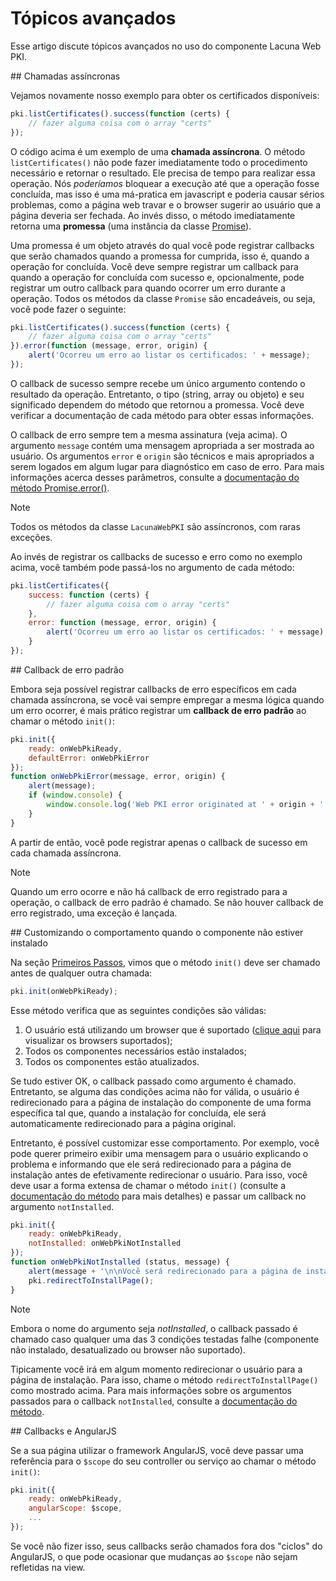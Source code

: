 ﻿# Tópicos avançados

Esse artigo discute tópicos avançados no uso do componente Lacuna Web PKI.

<a name="async" />
## Chamadas assíncronas

Vejamos novamente nosso exemplo para obter os certificados disponíveis:

```javascript
pki.listCertificates().success(function (certs) {
    // fazer alguma coisa com o array "certs"
});
```

O código acima é um exemplo de uma **chamada assíncrona**. O método `listCertificates()` não pode fazer imediatamente todo o procedimento necessário e retornar o
resultado. Ele precisa de tempo para realizar essa operação. Nós *poderíamos* bloquear a execução até que a operação fosse concluída, mas isso é uma má-pratica em
javascript e poderia causar sérios problemas, como a página web travar e o browser sugerir ao usuário que a página deveria ser fechada. Ao invés disso, o método
imediatamente retorna uma **promessa** (uma instância da classe [Promise](https://webpki.lacunasoftware.com/Help/classes/Promise.html)).

Uma promessa é um objeto através do qual você pode registrar callbacks que serão chamados quando a promessa for cumprida, isso é, quando a operação for concluída.
Você deve sempre registrar um callback para quando a operação for concluída com sucesso e, opcionalmente, pode registrar um outro callback para quando ocorrer um
erro durante a operação. Todos os métodos da classe `Promise` são encadeáveis, ou seja, você pode fazer o seguinte:

```javascript
pki.listCertificates().success(function (certs) {
    // fazer alguma coisa com o array "certs"
}).error(function (message, error, origin) {
    alert('Ocorreu um erro ao listar os certificados: ' + message);
});
```

O callback de sucesso sempre recebe um único argumento contendo o resultado da operação. Entretanto, o tipo (string, array ou objeto) e seu significado dependem
do método que retornou a promessa. Você deve verificar a documentação de cada método para obter essas informações.

O callback de erro sempre tem a mesma assinatura (veja acima). O argumento `message` contém uma mensagem apropriada a ser mostrada ao usuário. Os argumentos
`error` e `origin` são técnicos e mais apropriados a serem logados em algum lugar para diagnóstico em caso de erro. Para mais informações acerca desses parâmetros,
consulte a [documentação do método Promise.error()](https://webpki.lacunasoftware.com/Help/classes/Promise.html#method_error).

> [!NOTE]
> Todos os métodos da classe `LacunaWebPKI` são assíncronos, com raras exceções.

Ao invés de registrar os callbacks de sucesso e erro como no exemplo acima, você também pode passá-los no argumento de cada método:

```javascript
pki.listCertificates({
    success: function (certs) {
        // fazer alguma coisa com o array "certs"
    },
    error: function (message, error, origin) {
        alert('Ocorreu um erro ao listar os certificados: ' + message);
    }
});
```

<a name="default-error-callback" />
## Callback de erro padrão

Embora seja possível registrar callbacks de erro específicos em cada chamada assíncrona, se você vai sempre empregar a mesma lógica quando um erro ocorrer,
é mais prático registrar um **callback de erro padrão** ao chamar o método `init()`:

```javascript
pki.init({
    ready: onWebPkiReady,
    defaultError: onWebPkiError
});
function onWebPkiError(message, error, origin) {
    alert(message);
    if (window.console) {
        window.console.log('Web PKI error originated at ' + origin + ': ' + error);
    }
}
```

A partir de então, você pode registrar apenas o callback de sucesso em cada chamada assíncrona.

> [!NOTE]
> Quando um erro ocorre e não há callback de erro registrado para a operação, o callback de erro padrão é chamado. Se não houver callback de erro registrado,
> uma exceção é lançada.

<a name="customizing-not-installed" />
## Customizando o comportamento quando o componente não estiver instalado

Na seção [Primeiros Passos](get-started.md), vimos que o método `init()` deve ser chamado antes de qualquer outra chamada:

```javascript
pki.init(onWebPkiReady);
```

Esse método verifica que as seguintes condições são válidas:

1. O usuário está utilizando um browser que é suportado ([clique aqui](supported-browsers.md) para visualizar os browsers suportados);
1. Todos os componentes necessários estão instalados;
1. Todos os componentes estão atualizados.

Se tudo estiver OK, o callback passado como argumento é chamado. Entretanto, se alguma das condições acima não for válida, o usuário é redirecionado para a página
de instalação do componente de uma forma específica tal que, quando a instalação for concluída, ele será automaticamente redirecionado para a página original.

Entretanto, é possível customizar esse comportamento. Por exemplo, você pode querer primeiro exibir uma mensagem para o usuário explicando o problema e informando
que ele será redirecionado para a página de instalação antes de efetivamente redirecionar o usuário. Para isso, você deve usar a forma extensa de chamar o método
`init()` (consulte a [documentação do método](https://webpki.lacunasoftware.com/Help/classes/LacunaWebPKI.html#method_init) para mais detalhes) e passar um callback
no argumento `notInstalled`.

```javascript
pki.init({
    ready: onWebPkiReady,
    notInstalled: onWebPkiNotInstalled
});
function onWebPkiNotInstalled (status, message) {
    alert(message + '\n\nVocê será redirecionado para a página de instalação.');
    pki.redirectToInstallPage();
}
```

> [!NOTE]
> Embora o nome do argumento seja *notInstalled*, o callback passado é chamado caso qualquer uma das 3 condições testadas falhe (componente não instalado,
> desatualizado ou browser não suportado).

Tipicamente você irá em algum momento redirecionar o usuário para a página de instalação. Para isso, chame o método `redirectToInstallPage()` como mostrado acima.
Para mais informações sobre os argumentos passados para o callback `notInstalled`, consulte a
[documentação do método](https://webpki.lacunasoftware.com/classes/LacunaWebPKI.html#method_init).

<a name="angularjs" />
## Callbacks e AngularJS

Se a sua página utilizar o framework AngularJS, você deve passar uma referência para o `$scope` do seu controller ou serviço ao chamar o método `init()`:

```javascript
pki.init({
    ready: onWebPkiReady,
    angularScope: $scope,
    ...
});
```

Se você não fizer isso, seus callbacks serão chamados fora dos "ciclos" do AngularJS, o que pode ocasionar que mudanças ao `$scope` não sejam refletidas na view.
